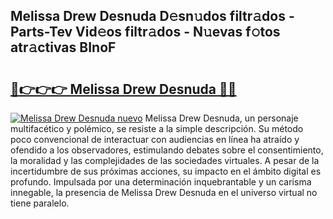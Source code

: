 ## Melissa Drew Desnuda D𝚎sn𝚞dos filtr𝚊dos - Parts-Tev Vid𝚎os filtr𝚊dos - N𝚞evas f𝚘tos atr𝚊ctivas BInoF

# <h2><a href="http://mbauv1.tromn.icu/?c=Melissa+Drew+Desnuda">🔗👉👉👉 Melissa Drew Desnuda 🔗🔗</a></h2>

[![Melissa Drew Desnuda nuevo](https://i.imgur.com/pEAQMta.gif)](http://mbauv1.tromn.icu/?c=Melissa+Drew+Desnuda)
Melissa Drew Desnuda, un personaje multifacético y polémico, se resiste a la simple descripción. Su método poco convencional de interactuar con audiencias en línea ha atraído y ofendido a los observadores, estimulando debates sobre el consentimiento, la moralidad y las complejidades de las sociedades virtuales. A pesar de la incertidumbre de sus próximas acciones, su impacto en el ámbito digital es profundo. Impulsada por una determinación inquebrantable y un carisma innegable, la presencia de Melissa Drew Desnuda en el universo virtual no tiene paralelo.
